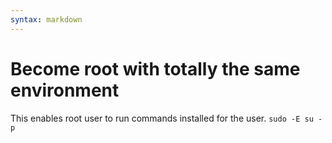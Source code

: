 ```yaml
---
syntax: markdown
---
```


# Become root with totally the same environment
This enables root user to run commands installed for the user.
`sudo -E su -p`
